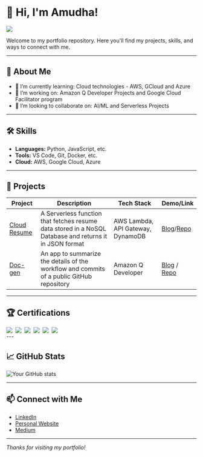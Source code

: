 # 👋 Hi, I'm Amudha!
<a href="https://linkedin.com/amudhabalamurugan"><img src="https://img.shields.io/badge/-LinkedIn-0072b1?&style=for-the-badge&logo=linkedin&logoColor=white" /></a>


Welcome to my portfolio repository. Here you'll find my projects, skills, and ways to connect with me.

---

## 🚀 About Me

- 🌱 I’m currently learning: Cloud technologies - AWS, GCloud and Azure
- 💼 I’m working on: Amazon Q Developer Projects and Google Cloud Facilitator program 
- 🤝 I’m looking to collaborate on: AI/ML and Serverless Projects

---

## 🛠️ Skills

- **Languages:** Python, JavaScript, etc.
- **Tools:** VS Code, Git, Docker, etc.
- **Cloud:** AWS, Google Cloud, Azure
---

## 📂 Projects

| Project | Description | Tech Stack | Demo/Link |
| ------- | ----------- | ---------- | --------- |
| [Cloud Resume](#) | A Serverless function that fetches resume data stored in a NoSQL Database and returns it in JSON format | AWS Lambda, API Gateway, DynamoDB | [Blog](https://medium.com/towardsdev/aws-cloud-resume-api-challenge-9f99d5a4e631)/[Repo](https://github.com/DevABM/Cloud-Resume-API-Challenge/tree/main) |
| [Doc-gen](#)| An app to summarize the details of the workflow and commits of a public GitHub repository | Amazon Q Developer | [Blog](https://dev.to/devabm/readme-read-better-automating-repo-summaries-with-amazon-q-developer-5918) / [Repo](https://github.com/DevABM/q-docgen/tree/main) |

---

## 🏆 Certifications
<div style="display: flex; gap: 8px; flex-wrap: wrap;">
<img src="https://img.shields.io/badge/-AWS_Solution_Architect_Associate-FF0000?&style=for-the-badge&logo=Amazon-AWS&logoColor=white" />
<img src="https://img.shields.io/badge/-AWS_Developer_Associate-0F8f11?&style=for-the-badge&logo=Amazon-AWS&logoColor=white" />
<img src="https://img.shields.io/badge/-AWS_AI_Practitioner-FF6622?&style=for-the-badge&logo=Amazon-AWS&logocolor=white" />
<img src="https://img.shields.io/badge/-AWS_Cloud_Practitioner-AAbbcc?&style=for-the-badge&logo=Amazon-AWS&logoColor=white" />
<img src="https://img.shields.io/badge/-Terraform_Associate-4411dd?&style=for-the-badge&logo=Amazon-AWS&logoColor=white" /> 
<img src="https://img.shields.io/badge/-Splunk_Core_User-F81166?&style=for-the-badge&logo=Amazon-AWS&logoColor=white" />

</div>
---

## 📈 GitHub Stats

![Your GitHub stats](https://github-readme-stats.vercel.app/api?username=DevABM&show_icons=true&theme=default)

---

## 📫 Connect with Me

- [LinkedIn](https://www.linkedin.com/in/amudhabalamurugan/)
- [Personal Website](https://devabm.github.io/digitalResume/)
- [Medium](https://medium.com/@dev.am.balamurugan)

---

*Thanks for visiting my portfolio!*
